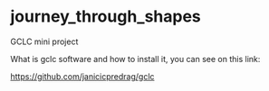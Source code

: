 # journey_through_shapes
GCLC mini project

What is gclc software and how to install it, you can see on this link:

https://github.com/janicicpredrag/gclc
